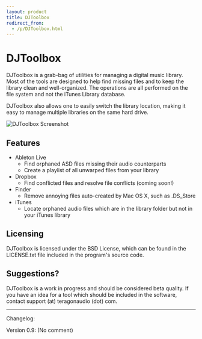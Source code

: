 ```yaml
---
layout: product
title: DJToolbox
redirect_from:
  - /p/DJToolbox.html
---
```


DJToolbox
=========

DJToolbox is a grab-bag of utilities for managing a digital music library.
Most of the tools are designed to help find missing files and to keep the
library clean and well-organized. The operations are all performed on the file
system and not the iTunes Library database.

DJToolbox also allows one to easily switch the library location, making it
easy to manage multiple libraries on the same hard drive.

![DJToolbox Screenshot](http://static.teragonaudio.com/website/ta_djtoolbox_ableton.png)


Features
--------

* Ableton Live
    - Find orphaned ASD files missing their audio counterparts
    - Create a playlist of all unwarped files from your library
* Dropbox
    - Find conflicted files and resolve file conflicts (coming soon!)
* Finder
    - Remove annoying files auto-created by Mac OS X, such as .DS_Store
* iTunes
    - Locate orphaned audio files which are in the library folder but not in
      your iTunes library


Licensing
---------

DJToolbox is licensed under the BSD License, which can be found in the
LICENSE.txt file included in the program's source code.


Suggestions?
------------

DJToolbox is a work in progress and should be considered beta quality. If you
have an idea for a tool which should be included in the software, contact
support (at) teragonaudio (dot) com.

- - -

Changelog:

Version 0.9:
(No comment)


